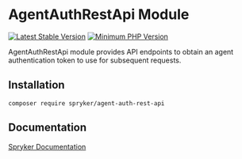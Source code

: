 # AgentAuthRestApi Module
[![Latest Stable Version](https://poser.pugx.org/spryker/agent-auth-rest-api/v/stable.svg)](https://packagist.org/packages/spryker/agent-auth-rest-api)
[![Minimum PHP Version](https://img.shields.io/badge/php-%3E%3D%208.3-8892BF.svg)](https://php.net/)

AgentAuthRestApi module provides API endpoints to obtain an agent authentication token to use for subsequent requests.

## Installation

```
composer require spryker/agent-auth-rest-api
```

## Documentation

[Spryker Documentation](https://docs.spryker.com)
